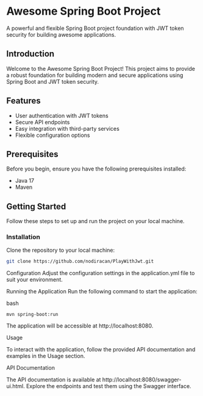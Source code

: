# Awesome Spring Boot Project

A powerful and flexible Spring Boot project foundation with JWT token security for building awesome applications.

## Introduction

Welcome to the Awesome Spring Boot Project! This project aims to provide a robust foundation for building modern and secure applications using Spring Boot and JWT token security.

## Features

- User authentication with JWT tokens
- Secure API endpoints
- Easy integration with third-party services
- Flexible configuration options

## Prerequisites

Before you begin, ensure you have the following prerequisites installed:

- Java 17
- Maven

## Getting Started

Follow these steps to set up and run the project on your local machine.

### Installation

Clone the repository to your local machine:

```bash
git clone https://github.com/nodiracan/PlayWithJwt.git

```

Configuration
Adjust the configuration settings in the application.yml file to suit your environment.

Running the Application
Run the following command to start the application:

bash
```
mvn spring-boot:run
```
The application will be accessible at http://localhost:8080.

Usage

To interact with the application, follow the provided API documentation and examples in the Usage section.

API Documentation

The API documentation is available at http://localhost:8080/swagger-ui.html. Explore the endpoints and test them using the Swagger interface.
